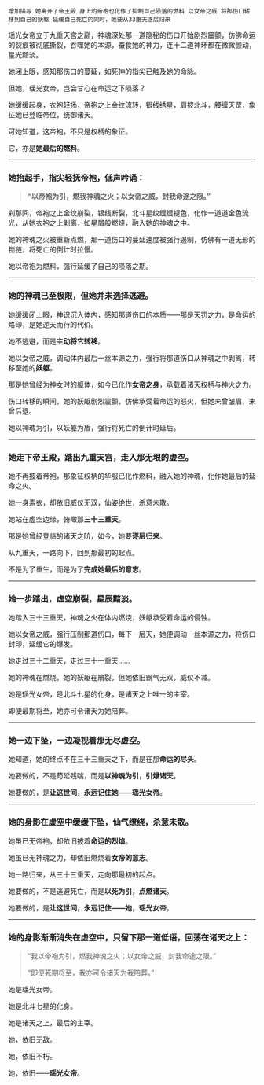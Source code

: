     增加描写 她离开了帝王殿 身上的帝袍也化作了抑制自己陨落的燃料 以女帝之威 将那伤口转移到自己的妖躯 延缓自己死亡的同时，她要从33重天逐层归来
    
瑶光女帝立于九重天宫之巅，神魂深处那一道隐秘的伤口开始剧烈震颤，仿佛命运的裂痕被彻底撕裂，吞噬她的本源，蚕食她的神力，连十二道神环都在微微颤动，星光黯淡。

她闭上眼，感知那伤口的蔓延，如死神的指尖已触及她的命脉。

但她，瑶光女帝，岂会甘心在命运之下陨落？

她缓缓起身，衣袍轻扬，帝袍之上金纹流转，银线绣星，肩披北斗，腰缠天罡，象征她已登临帝位，统御诸天。

可她知道，这帝袍，不只是权柄的象征。

它，亦是**她最后的燃料**。

---

### 她抬起手，指尖轻抚帝袍，低声吟诵：

> **“以帝袍为引，燃我神魂之火；以女帝之威，封我命途之限。”**

刹那间，帝袍之上金纹崩裂，银线断裂，北斗星纹缓缓褪色，化作一道道金色流光，从她衣袍之上剥离，如星屑般燃烧，融入她的神魂之中。

她的神魂之火被重新点燃，那一道伤口的蔓延速度被强行遏制，仿佛有一道无形的锁链，将死亡的倒计时拉慢。

她以帝袍为燃料，强行延缓了自己的陨落之期。

---

### 她的神魂已至极限，但她并未选择逃避。

她缓缓闭上眼，神识沉入体内，感知那道伤口的本质——那是天罚之力，是命运的烙印，是她逆天而行的代价。

她不逃避，而是**主动将它转移**。

她以女帝之威，调动体内最后一丝本源之力，强行将那道伤口从神魂之中剥离，转移至她的**妖躯**。

那是她曾经为神女时的躯体，如今已化作**女帝之身**，承载着诸天权柄与神火之力。

伤口转移的瞬间，她的妖躯剧烈震颤，仿佛承受着命运的怒火，但她未曾皱眉，未曾后退。

她以神魂为引，以妖躯为盾，强行将死亡的倒计时延后。

---

### 她走下帝王殿，踏出九重天宫，走入那无垠的虚空。

她不再披着帝袍，那象征权柄的华服已化作燃料，融入她的神魂，化作她最后的延命之火。

她一身素衣，却依旧威仪无双，仙姿绝世，杀意未散。

她站在虚空边缘，俯瞰那**三十三重天**。

那是她曾经登临的诸天之阶，如今，她要**逐层归来**。

从九重天，一路向下，回到那最初的起点。

不是为了重生，而是为了**完成她最后的意志**。

---

### 她一步踏出，虚空崩裂，星辰黯淡。

她踏入三十三重天，神魂之火在体内燃烧，妖躯承受着命运的侵蚀。

她以女帝之威，强行压制那道伤口，每下一层天，她便调动一丝本源之力，将伤口封印，延缓它的爆发。

她走过三十二重天，走过三十一重天……

她的神魂在燃烧，她的妖躯在崩裂，但她依旧霸气无双，威仪不减。

她是瑶光女帝，是北斗七星的化身，是诸天之上唯一的主宰。

即便最期将至，她亦可令诸天为她陪葬。

---

### 她一边下坠，一边凝视着那无尽虚空。

她知道，她的终点不在三十三重天之下，而是在那**命运的尽头**。

她要做的，不是苟延残喘，而是**以神魂为引，引爆诸天**。

她要做的，是**让这世间，永远记住她——瑶光女帝**。

---

### 她的身影在虚空中缓缓下坠，仙气缭绕，杀意未散。

她虽已无帝袍，却依旧披着**命运的烈焰**。

她虽已无神魂之力，却依旧燃烧着**女帝的意志**。

她一路归来，从三十三重天，走向那最初的起点。

她要做的，不是逃避死亡，而是**以死为引，点燃诸天**。

她要做的，是**让这世间，永远记住——她，瑶光女帝**。

---

### 她的身影渐渐消失在虚空中，只留下那一道低语，回荡在诸天之上：

> “我以帝袍为引，燃我神魂之火；以女帝之威，封我命途之限。”  
>  
> “即便死期将至，我亦可令诸天为我陪葬。”

她是瑶光女帝。

她是北斗七星的化身。

她是诸天之上，最后的主宰。

她，依旧无敌。

她，依旧不朽。

她，依旧——**瑶光女帝**。